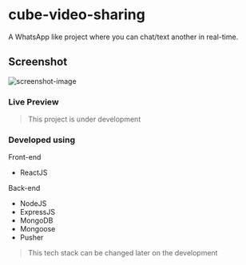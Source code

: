 # cube-video-sharing
A WhatsApp like project where you can chat/text another in real-time.

## Screenshot
![screenshot-image](https://i.imgur.com/c8KB6Xl.png)

### Live Preview
> This project is under development

### Developed using

Front-end
- ReactJS

Back-end
- NodeJS
- ExpressJS
- MongoDB
- Mongoose
- Pusher

> This tech stack can be changed later on the development
